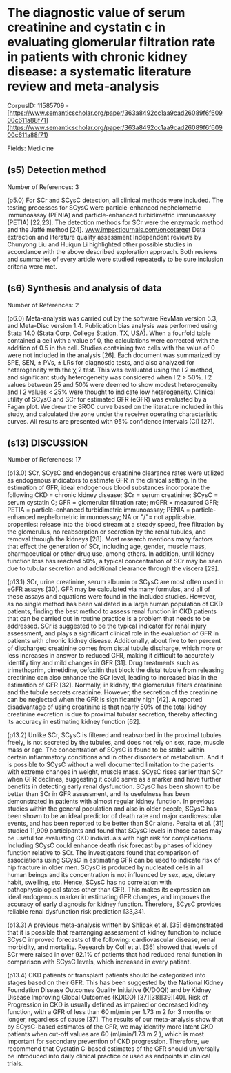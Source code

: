 # The diagnostic value of serum creatinine and cystatin c in evaluating glomerular filtration rate in patients with chronic kidney disease: a systematic literature review and meta-analysis

CorpusID: 11585709 - [https://www.semanticscholar.org/paper/363a8492cc1aa9cad26089f6f60900c611a88f71](https://www.semanticscholar.org/paper/363a8492cc1aa9cad26089f6f60900c611a88f71)

Fields: Medicine

## (s5) Detection method
Number of References: 3

(p5.0) For SCr and SCysC detection, all clinical methods were included. The testing processes for SCysC were particle-enhanced nephelometric immunoassay (PENIA) and particle-enhanced turbidimetric immunoassay (PETIA) [22,23]. The detection methods for SCr were the enzymatic method and the Jaffé method [24]. www.impactjournals.com/oncotarget Data extraction and literature quality assessment Independent reviews by Chunyong Liu and Huiqun Li highlighted other possible studies in accordance with the above described exploration approach. Both reviews and summaries of every article were studied repeatedly to be sure inclusion criteria were met.
## (s6) Synthesis and analysis of data
Number of References: 2

(p6.0) Meta-analysis was carried out by the software RevMan version 5.3, and Meta-Disc version 1.4. Publication bias analysis was performed using Stata 14.0 (Stata Corp, College Station, TX, USA). When a fourfold table contained a cell with a value of 0, the calculations were corrected with the addition of 0.5 in the cell. Studies containing two cells with the value of 0 were not included in the analysis [26]. Each document was summarized by SPE, SEN, ± PVs, ± LRs for diagnostic tests, and also analyzed for heterogeneity with the χ 2 test. This was evaluated using the I 2 method, and significant study heterogeneity was considered when I 2 > 50%. I 2 values between 25 and 50% were deemed to show modest heterogeneity and I 2 values < 25% were thought to indicate low heterogeneity. Clinical utility of SCysC and SCr for estimated GFR (eGFR) was evaluated by a Fagan plot. We drew the SROC curve based on the literature included in this study, and calculated the zone under the receiver operating characteristic curves. All results are presented with 95% confidence intervals (CI) [27].
## (s13) DISCUSSION
Number of References: 17

(p13.0) SCr, SCysC and endogenous creatinine clearance rates were utilized as endogenous indicators to estimate GFR in the clinical setting. In the estimation of GFR, ideal endogenous blood substances incorporate the following CKD = chronic kidney disease; SCr = serum creatinine; SCysC = serum cystatin C; GFR = glomerular filtration rate; mGFR = measured GFR; PETIA = particle-enhanced turbidimetric immunoassay; PENIA = particle-enhanced nephelometric immunoassay; NA or "/"= not applicable.   properties: release into the blood stream at a steady speed, free filtration by the glomerulus, no reabsorption or secretion by the renal tubules, and removal through the kidneys [28]. Most research mentions many factors that effect the generation of SCr, including age, gender, muscle mass, pharmaceutical or other drug use, among others. In addition, until kidney function loss has reached 50%, a typical concentration of SCr may be seen due to tubular secretion and additional clearance through the viscera [29].

(p13.1) SCr, urine creatinine, serum albumin or SCysC are most often used in eGFR assays [30]. GFR may be calculated via many formulas, and all of these assays and equations were found in the included studies. However, as no single method has been validated in a large human population of CKD patients, finding the best method to assess renal function in CKD patients that can be carried out in routine practice is a problem that needs to be addressed. SCr is suggested to be the typical indicator for renal injury assessment, and plays a significant clinical role in the evaluation of GFR in patients with chronic kidney disease. Additionally, about five to ten percent of discharged creatinine comes from distal tubule discharge, which more or less increases in answer to reduced GFR, making it difficult to accurately identify tiny and mild changes in GFR [31]. Drug treatments such as trimethoprim, cimetidine, cefoxitin that block the distal tubule from releasing creatinine can also enhance the SCr level, leading to increased bias in the estimation of GFR [32]. Normally, in kidney, the glomerulus filters creatinine and the tubule secrets creatinine. However, the secretion of the creatinine can be neglected when the GFR is significantly high [42]. A reported disadvantage of using creatinine is that nearly 50% of the total kidney creatinine excretion is due to proximal tubular secretion, thereby affecting its accuracy in estimating kidney function [62].

(p13.2) Unlike SCr, SCysC is filtered and reabsorbed in the proximal tubules freely, is not secreted by the tubules, and does not rely on sex, race, muscle mass or age. The concentration of SCysC is found to be stable within certain inflammatory conditions and in other disorders of      metabolism. And it is possible to SCysC without a well documented limitation to the patients with extreme changes in weight, muscle mass. SCysC rises earlier than SCr when GFR declines, suggesting it could serve as a marker and have further benefits in detecting early renal dysfunction. SCysC has been shown to be better than SCr in GFR assessment, and its usefulness has been demonstrated in patients with almost regular kidney function. In previous studies within the general population and also in older people, SCysC has been shown to be an ideal predictor of death rate and major cardiovascular events, and has been reported to be better than SCr alone. Peralta et al. [31] studied 11,909 participants and found that SCysC levels in those cases may be useful for evaluating CKD individuals with high risk for complications. Including SCysC could enhance death risk forecast by phases of kidney function relative to SCr. The investigators found that comparison of associations using SCysC in estimating GFR can be used to indicate risk of hip fracture in older men. SCysC is produced by nucleated cells in all human beings and its concentration is not influenced by sex, age, dietary habit, swelling, etc. Hence, SCysC has no correlation with pathophysiological states other than GFR. This makes its expression an ideal endogenous marker in estimating GFR changes, and improves the accuracy of early diagnosis for kidney function. Therefore, SCysC provides reliable renal dysfunction risk prediction [33,34].

(p13.3) A previous meta-analysis written by Shlipak et al. [35] demonstrated that it is possible that rearranging assessment of kidney function to include SCysC improved forecasts of the following: cardiovascular disease, renal morbidity, and mortality. Research by Coll et al. [36] showed that levels of SCr were raised in over 92.1% of patients that had reduced renal function in comparison with SCysC levels, which increased in every patient.

(p13.4) CKD patients or transplant patients should be categorized into stages based on their GFR. This has been suggested by the National Kidney Foundation Disease Outcomes Quality Initiative (K/DOQI) and by Kidney Disease Improving Global Outcomes (KDIGO) [37][38][39][40]. Risk of Progression in CKD is usually defined as impaired or decreased kidney function, with a GFR of less than 60 ml/min per 1.73 m 2 for 3 months or longer, regardless of cause [37]. The results of our meta-analysis show that by SCysC-based estimates of the GFR, we may identify more latent CKD patients when cut-off values are 60 (ml/min/1.73 m 2 ), which is most important for secondary prevention of CKD progression. Therefore, we recommend that Cystatin C-based estimates of the GFR should universally be introduced into daily clinical practice or used as endpoints in clinical trials.
